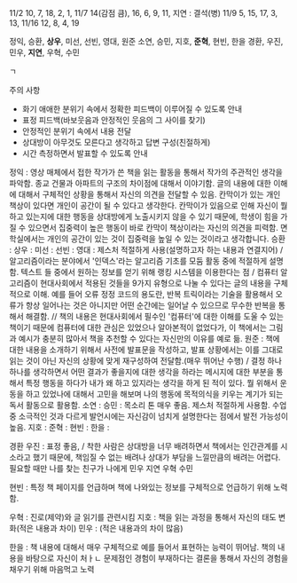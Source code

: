 11/2 10, 7, 18, 2, 1,
11/7 14(감점 큼), 16, 6, 9, 11,  지연 : 결석(병)
11/9 5, 15, 17, 3, 13,
11/16 12, 8, 4, 19


정익, 승환, **상우**, 미선, 선빈, 영대, 원준
소연, 승민, 지호, **준혁**, 현빈, 한을
경환, 우진, 민우, **지연**, 우혁, 수민

ㄱ

주의 사항
- 화기 애애한 분위기 속에서 정확한 피드백이 이루어질 수 있도록 안내
- 표정 피드백(바보웃음과 안정적인 웃음의 그 사이를 찾기)
- 안정적인 분위기 속에서 내용 전달
- 상대방이 아무것도 모른다고 생각하고 답변 구성(친절하게)
- 시간 측정하면서 발표할 수 있도록 안내

정익 : 영상 매체에서 접한 작가가 쓴 책을 읽는 활동을 통해서 작가의 주관적인 생각을 파악함. 종교 건물과 아파트의 구조의 차이점에 대해서 이야기함. 글의 내용에 대한 이해에 대해서 구체적인 상황을 통해서 자신의 의견을 전달할 수 있음. 칸막이가 있는 개인 책상이 있다면 개인이 공간이 될 수 있다고 생각한다. 칸막이가 있음으로 인해 자신이 뭘 하고 있는지에 대한 행동을 상대방에게 노출시키지 않을 수 있기 때문에, 학생이 힘을 가질 수 있으면서 집중력이 높은 행동이 바로 칸막이 책상이라는 자신의 의견을 피력함. 면학실에서는 개인의 공간이 있는 것이 집중력을 높일 수 있는 것이라고 생각합니다. 
승환 : 
상우 :
미선 :
선빈 :
영대 : 제스처 적절하게 사용(설명하고자 하는 내용과 연결지어) / 알고리즘이라는 분야에서 '인덱스'라는 알고리즘 기초를 모둠 활동 중에 적절하게 설명함. 텍스트 들 중에서 원하는 정보를 얻기 위해 랭킹 시스템을 이용한다는 점 / 컴퓨터 알고리즘이 현대사회에서 적용된 것들을 9가지 유형으로 나눌 수 있다는 글의 내용을 구체적으로 이해. 예를 들어 오류 정정 코드의 용도란, 반복 트릭이라는 기술을 활용해서 오류가 항상 일어나는 것은 아니지만 어떤 순간에는 일어날 수 있으므로 무수한 반복을 통해서 해결함. // 책의 내용은 현대사회에서 필수인 '컴퓨터'에 대한 이해를 도울 수 있는 책이기 때문에 컴퓨터에 대한 관심은 있었으나 알아본적이 없었다가, 이 책에서는 그림과 예시가 충분히 많아서 책을 추천할 수 있다는 자신만의 이유를 예로 듦.
원준 : 책에 대한 내용을 소개하기 위해서 사전에 발표문을 작성하고, 발표 상황에서는 이를 그대로 읽는 것이 아닌 자신의 상황에 맞게 재구성하여 전달함.(매우 뛰어난 수행) / 결정 하나하나를 생각하면서 어떤 결과가 좋을지에 대한 생각을 하라는 메시지에 대한 부분을 통해서 특정 행동을 하다가 내가 왜 하고 있지라는 생각을 하게 된 적이 있다. 뭘 위해서 운동을 하고 있었나에 대해서 고민을 해보며 나의 행동에 목적의식을 키우는 계기가 되는 독서 활동으로 활용함. 
소연 : 
승민 : 목소리 톤 매우 좋음. 제스처 적절하게 사용함. 수업 중 소극적인 것과 다르게 발언시에는 자신감이 넘치게 설명한다는 점에서 발전 가능성이 높음. 
지호 : 
준혁 : 
현빈 : 
한을 : 

경환
우진 : 표정 좋음,  / 착한 사람은 상대방을 너무 배려하면서 책에서는 인간관계를 시소라고 했기 때문에, 책임질 수 없는 배려나 상대가 부담을 느낄만큼의 배려는 어렵다. 필요할 때만 나를 찾는 친구가 나에게 
민우
지연
우혁
수민

현빈 : 특정 책 페이지를 언급하며 책에 나와있는 정보를 구체적으로 언급하기 위해 노력함.


우혁 : 진로(제약)와 글 읽기를 관련시킴
지호 : 책을 읽는 과정을 통해서 자신의 태도 변화(적은 내용과 차이)
민우 : (적은 내용과의 차이 많음)

한을 : 책 내용에 대해서 매우 구체적으로 예를 들어서 표현하는 능력이 뛰어남. 책의 내용을 바탕으로 자신이 처ㅏㄴ 문제점인 경험이 부재하다는 결론을 통해서 자신의 경험을 채우기 위해 마음먹고 노력